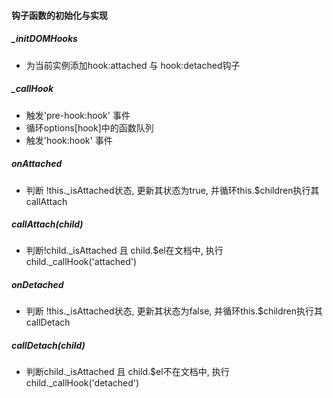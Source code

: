 #### 钩子函数的初始化与实现
##### \_initDOMHooks


+ 为当前实例添加hook:attached 与 hook:detached钩子

##### \_callHook


+ 触发'pre-hook:hook' 事件
+ 循环options[hook]中的函数队列
+ 触发'hook:hook' 事件

##### onAttached


+ 判断 !this.\_isAttached状态, 更新其状态为true, 并循环this.$children执行其callAttach

##### callAttach(child)


+ 判断!child.\_isAttached 且 child.$el在文档中, 执行child.\_callHook('attached')

##### onDetached


+ 判断 !this.\_isAttached状态, 更新其状态为false, 并循环this.$children执行其callDetach

##### callDetach(child)


+ 判断child.\_isAttached 且 child.$el不在文档中, 执行child.\_callHook('detached')
